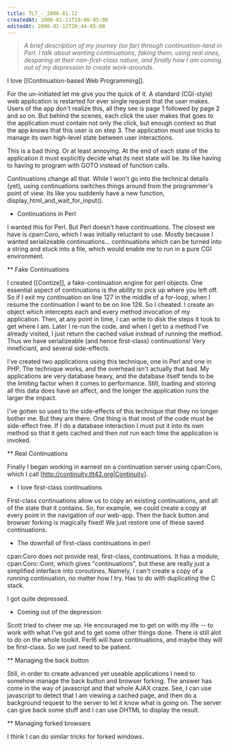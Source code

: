 ```yaml
---
title: TLT_-_2006.01.12
createdAt: 2006-01-11T19:06-05:00
editedAt: 2006-01-12T20:44-05:00
---
```


<blockquote><i>A brief description of my journey (so far) through continuation-land in Perl. I talk about wanting continuations, faking them, using real ones, desparing at their non-first-class nature, and finally how I am coming out of my depression to create work-arounds.</i></blockquote>

I love [[Continuation-based Web Programming]].

For the un-initiated let me give you the quick of it. A standard (CGI-style) web application is restarted for ever single request that the user makes. Users of the app don't realize this, all they see is page 1 followed by page 2 and so on. But behind the scenes, each click the user makes that goes to the application must contain not only the click, but enough context so that the app knows that this user is on step 3. The application must use tricks to manage its own high-level state between user interactions.

This is a bad thing. Or at least annoying. At the end of each state of the application it must explicitly decide what its next state will be. Its like having to having to program with GOTO instead of function calls.

Continuations change all that. While I won't go into the technical details (yet), using continuations switches things around from the programmer's point of view. Its like you suddenly have a new function, display_html_and_wait_for_input().

* Continuations in Perl

I wanted this for Perl. But Perl doesn't have continuations. The closest we have is cpan:Coro, which I was initially reluctant to use. Mostly because I wanted serializeable continuations... continuations which can be turned into a string and stuck into a file, which would enable me to run in a pure CGI environment.

** Fake Continuations

I created [[Contize]], a fake-continuation engine for perl objects. One essential aspect of continuations is the ability to pick up where you left off. So if I exit my continuation on line 127 in the middle of a for-loop, when I resume the continuation I want to be on line 128. So I cheated. I create an object which intercepts each and every method invocation of my application. Then, at any point in time, I can write to disk the steps it took to get where I am. Later I re-run the code, and when I get to a method I've already visited, I just return the cached value instead of running the method. Thus we have serializeable (and hence first-class) continuations! Very inneficiant, and several side-effects.

I've created two applications using this technique, one in Perl and one in PHP. The technique works, and the overhead isn't actually that bad. My applications are very database heavy, and the database itself tends to be the limiting factor when it comes to performance. Still, loading and storing all this data does have an affect, and the longer the application runs the larger the impact.

I've gotten so used to the side-effects of this technique that they no longer bother me. But they are there. One thing is that most of the code must be side-effect free. If I do a database interaction I must put it into its own method so that it gets cached and then not run each time the application is invoked.

** Real Continuations

Finally I began working in earnest on a continuation server using cpan:Coro, which I call [http://continuity.tlt42.org|Continuity].

* I love first-class continuations

First-class continuations allow us to copy an existing continuations, and all of the state that it contains. So, for example, we could create a copy at every point in the navigation of our web-app. Then the back button and browser forking is magically fixed! We just restore one of these saved continuations.

* The downfall of first-class continuations in perl

cpan:Coro does not provide real, first-class, continuations. It has a module, cpan:Coro::Cont, which gives "continuations", but these are really just a simplified interface into coroutines. Namely, I can't create a copy of a running continuation, no matter how I try. Has to do with duplicating the C stack.

I got quite depressed.

* Coming out of the depression

Scott tried to cheer me up. He encouraged me to get on with my life -- to work with what I've got and to get some other things done. There is still alot to do on the whole toolkit. Perl6 will have continuations, and maybe they will be first-class. So we just need to be patient.

** Managing the back button

Still, in order to create advanced yet useable applications I need to somehow manage the back button and browser forking. The answer has come in the way of javascript and that whole AJAX craze. See, I can use javascript to detect that I am viewing a cached page, and then do a background request to the server to let it know what is going on. The server can give back some stuff and I can use DHTML to display the result.

** Managing forked browsers

I think I can do similar tricks for forked windows.

